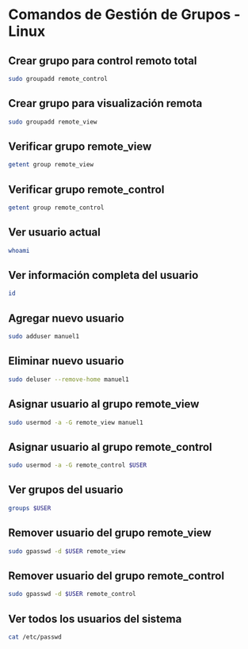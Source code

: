 # Comandos de Gestión de Grupos - Linux

## Crear grupo para control remoto total
```bash
sudo groupadd remote_control
```

## Crear grupo para visualización remota
```bash
sudo groupadd remote_view
```

## Verificar grupo remote_view
```bash
getent group remote_view
```

## Verificar grupo remote_control
```bash
getent group remote_control
```

## Ver usuario actual
```bash
whoami
```

## Ver información completa del usuario
```bash
id
```

## Agregar nuevo usuario
```bash
sudo adduser manuel1
```

## Eliminar nuevo usuario
```bash
sudo deluser --remove-home manuel1
```

## Asignar usuario al grupo remote_view
```bash
sudo usermod -a -G remote_view manuel1
```

## Asignar usuario al grupo remote_control
```bash
sudo usermod -a -G remote_control $USER
```

## Ver grupos del usuario
```bash
groups $USER
```

## Remover usuario del grupo remote_view
```bash
sudo gpasswd -d $USER remote_view
```

## Remover usuario del grupo remote_control
```bash
sudo gpasswd -d $USER remote_control
```

## Ver todos los usuarios del sistema
```bash
cat /etc/passwd
```